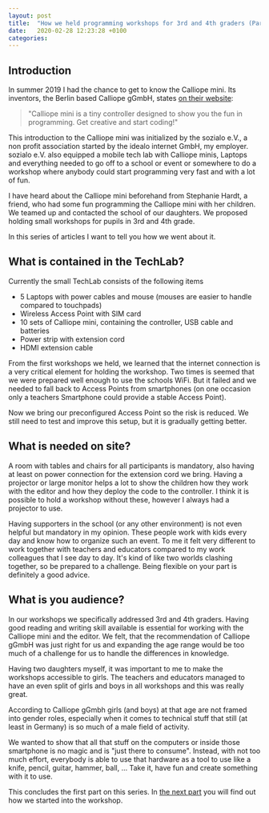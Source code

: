 ```yaml
---
layout: post
title:  "How we held programming workshops for 3rd and 4th graders (Part I)"
date:   2020-02-28 12:23:28 +0100
categories: 
---
```


## Introduction

In summer 2019 I had the chance to get to know the Calliope mini. 
Its inventors, the Berlin based Calliope gGmbH, states [on their website](https://calliope.cc/en): 

> "Calliope mini is a tiny controller designed to show you the fun in programming. Get creative and start coding!"

This introduction to the Calliope mini was initialized by the sozialo e.V., 
a non profit association started by the idealo internet GmbH, my employer. sozialo e.V. also equipped
a mobile tech lab with Calliope minis, Laptops and everything needed to go off to a school
or event or somewhere to do a workshop where anybody could start programming very fast
and with a lot of fun.

I have heard about the Calliope mini beforehand from Stephanie Hardt, a friend, who had some fun programming 
the Calliope mini with her children. We teamed up and contacted the school of our daughters.
We proposed holding small workshops for pupils in 3rd and 4th grade. 

In this series of articles I want to tell you how we went about it.

## What is contained in the TechLab?

Currently the small TechLab consists of the following items

* 5 Laptops with power cables and mouse (mouses are easier to handle compared to touchpads)
* Wireless Access Point with SIM card 
* 10 sets of Calliope mini, containing the controller, USB cable and batteries
* Power strip with extension cord
* HDMI extension cable

From the first workshops we held, we learned that the internet connection is a very critical element
for holding the workshop. Two times is seemed that we were prepared well enough to use the schools
WiFi. But it failed and we needed to fall back to Access Points from smartphones (on one occasion only a
teachers Smartphone could provide a stable Access Point).

Now we bring our preconfigured Access Point so the risk is reduced. We still need to test and improve 
this setup, but it is gradually getting better.

## What is needed on site?

A room with tables and chairs for all participants is mandatory, also having at least on power connection
for the extension cord we bring. Having a projector or large monitor helps a lot to show the children 
how they work with the editor and how they deploy the code to the controller. I think it is possible to 
hold a workshop without these, however I always had a projector to use.

Having supporters in the school (or any other environment) is not even helpful but mandatory in my opinion.
These people work with kids every day and know how to organize such an event. To me it felt very different
to work together with teachers and educators compared to my work colleagues that I see day to day. 
It's kind of like two worlds clashing together, so be prepared to a challenge. Being flexible
on your part is definitely a good advice.

## What is you audience?

In our workshops we specifically addressed 3rd and 4th graders. Having good reading and writing skill
available is essential for working with the Calliope mini and the editor. We felt, that the recommendation
of Calliope gGmbH was just right for us and expanding the age range would be too much of a challenge for us 
to handle the differences in knowledge.

Having two daughters myself, it was important to me to make the workshops accessible to girls. The teachers and educators 
managed to have an even split of girls and boys in all workshops and this was really great. 

According to Calliope gGmbh girls (and boys) at that age are not framed into gender roles, especially when
it comes to technical stuff that still (at least in Germany) is so much of a male field of activity.

We wanted to show that all that stuff on the computers or inside those smartphone is no magic and is 
"just there to consume". Instead, with not too much effort, everybody is able to use that hardware as a tool
to use like a knife, pencil, guitar, hammer, ball, ... Take it, have fun and create something with it to use.

This concludes the first part on this series. In [the next part](/2020/03/02/calliope_workshop_part_II.html) 
you will find out how we started into the workshop.
